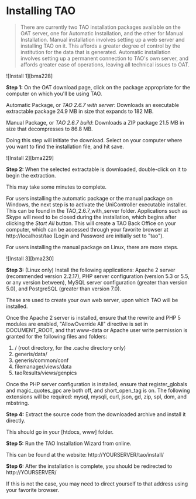 # Installing TAO

>There are currently two TAO installation packages available on the OAT server, one for Automatic Installation, and the other for Manual Installation. Manual installation involves setting up a web server and installing TAO on it. This affords a greater degree of control by the institution for the data that is generated. Automatic installation involves setting up a permanent connection to TAO's own server, and affords greater ease of operations, leaving all technical issues to OAT.

![Install 1][bma228]

**Step 1:** On the OAT download page, click on the package appropriate for the computer on which you'll be using TAO.

Automatic Package, or *TAO 2.6.7 with server*: Downloads an executable extractable package 24.9 MB in size that expands to 182 MB.

Manual Package, or *TAO 2.6.7 build*: Downloads a ZIP package 21.5 MB in size that decompresses to 86.8 MB.

Doing this step will initiate the download. Select on your computer where you want to find the installation file, and hit save.

![Install 2][bma229]

**Step 2:** When the selected extractable is downloaded, double-click on it to begin the extraction.

This may take some minutes to complete.

For users installing the automatic package or the manual package on Windows, the next step is to activate the UniController executable installer. This can be found in the TAO_2.6.7_with_server folder. Applications such as Skype will need to be closed during the installation, which begins after clicking the *Start All* button. This will create a TAO Back Office on your computer, which can be accessed through your favorite browser at http://localhost/tao (Login and Password are initially set to "tao").

For users installing the manual package on Linux, there are more steps.

![Install 3][bma230]

**Step 3:** (Linux only) Install the following applications: Apache 2 server (recommended version 2.2.17), PHP server configuration (version 5.3 or 5.5, or any version between), MySQL server configuration (greater than version 5.0), and PostgreSQL (greater than version 7.0).

These are used to create your own web server, upon which TAO will be installed.

Once the Apache 2 server is installed, ensure that the rewrite and PHP 5 modules are enabled, "AllowOverride All" directive is set in DOCUMENT_ROOT, and that www-data or Apache user write permission is granted for the following files and folders:

1. / (root directory, for the .cache directory only)
2. generis/data/
3. generis/common/conf
4. filemanager/views/data
5. taoResults/views/genpics

Once the PHP server configuration is installed, ensure that register_globals and magic_quotes_gpc are both off, and short_open_tag is on. The following extensions will be required: mysql, mysqli, curl, json, gd, zip, spl, dom, and mbstring.

**Step 4:** Extract the source code from the downloaded archive and install it directly.

This should go in your [htdocs, www] folder.

**Step 5:** Run the TAO Installation Wizard from online.

This can be found at the website: http://YOURSERVER/tao/install/

**Step 6:** After the installation is complete, you should be redirected to http://YOURSERVER/

If this is not the case, you may need to direct yourself to that address using your favorite browser.